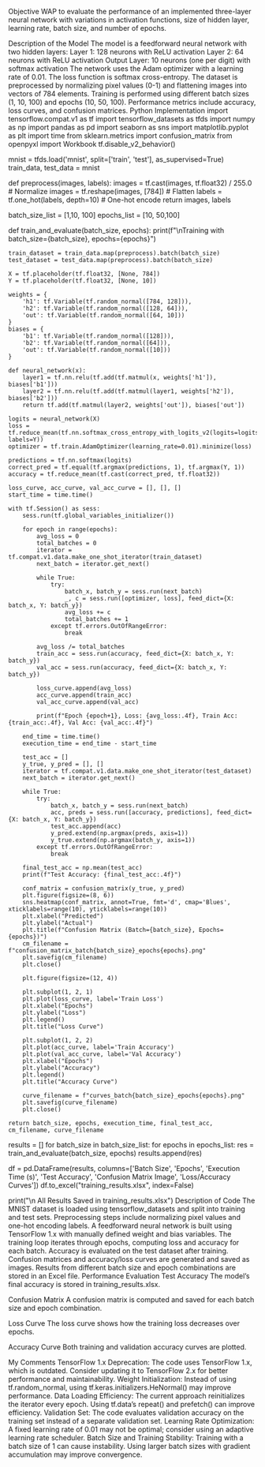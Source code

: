 Objective
WAP to evaluate the performance of an implemented three-layer neural network with variations in activation functions, size of hidden layer, learning rate, batch size, and number of epochs.

Description of the Model
The model is a feedforward neural network with two hidden layers:
Layer 1: 128 neurons with ReLU activation
Layer 2: 64 neurons with ReLU activation
Output Layer: 10 neurons (one per digit) with softmax activation
The network uses the Adam optimizer with a learning rate of 0.01.
The loss function is softmax cross-entropy.
The dataset is preprocessed by normalizing pixel values (0-1) and flattening images into vectors of 784 elements.
Training is performed using different batch sizes (1, 10, 100) and epochs (10, 50, 100).
Performance metrics include accuracy, loss curves, and confusion matrices.
Python Implementation
import tensorflow.compat.v1 as tf
import tensorflow_datasets as tfds
import numpy as np
import pandas as pd
import seaborn as sns
import matplotlib.pyplot as plt
import time
from sklearn.metrics import confusion_matrix
from openpyxl import Workbook
tf.disable_v2_behavior()

mnist = tfds.load('mnist', split=['train', 'test'], as_supervised=True)
train_data, test_data = mnist

def preprocess(images, labels):
    images = tf.cast(images, tf.float32) / 255.0  # Normalize
    images = tf.reshape(images, [784])  # Flatten
    labels = tf.one_hot(labels, depth=10)  # One-hot encode
    return images, labels

batch_size_list = [1,10, 100]
epochs_list = [10, 50,100]

def train_and_evaluate(batch_size, epochs):
    print(f"\nTraining with batch_size={batch_size}, epochs={epochs}")

    train_dataset = train_data.map(preprocess).batch(batch_size)
    test_dataset = test_data.map(preprocess).batch(batch_size)

    X = tf.placeholder(tf.float32, [None, 784])
    Y = tf.placeholder(tf.float32, [None, 10])

    weights = {
        'h1': tf.Variable(tf.random_normal([784, 128])),
        'h2': tf.Variable(tf.random_normal([128, 64])),
        'out': tf.Variable(tf.random_normal([64, 10]))
    }
    biases = {
        'b1': tf.Variable(tf.random_normal([128])),
        'b2': tf.Variable(tf.random_normal([64])),
        'out': tf.Variable(tf.random_normal([10]))
    }

    def neural_network(x):
        layer1 = tf.nn.relu(tf.add(tf.matmul(x, weights['h1']), biases['b1']))
        layer2 = tf.nn.relu(tf.add(tf.matmul(layer1, weights['h2']), biases['b2']))
        return tf.add(tf.matmul(layer2, weights['out']), biases['out'])

    logits = neural_network(X)
    loss = tf.reduce_mean(tf.nn.softmax_cross_entropy_with_logits_v2(logits=logits, labels=Y))
    optimizer = tf.train.AdamOptimizer(learning_rate=0.01).minimize(loss)

    predictions = tf.nn.softmax(logits)
    correct_pred = tf.equal(tf.argmax(predictions, 1), tf.argmax(Y, 1))
    accuracy = tf.reduce_mean(tf.cast(correct_pred, tf.float32))

    loss_curve, acc_curve, val_acc_curve = [], [], []
    start_time = time.time()

    with tf.Session() as sess:
        sess.run(tf.global_variables_initializer())

        for epoch in range(epochs):
            avg_loss = 0
            total_batches = 0
            iterator = tf.compat.v1.data.make_one_shot_iterator(train_dataset)
            next_batch = iterator.get_next()

            while True:
                try:
                    batch_x, batch_y = sess.run(next_batch)
                    _, c = sess.run([optimizer, loss], feed_dict={X: batch_x, Y: batch_y})
                    avg_loss += c
                    total_batches += 1
                except tf.errors.OutOfRangeError:
                    break  

            avg_loss /= total_batches
            train_acc = sess.run(accuracy, feed_dict={X: batch_x, Y: batch_y})
            val_acc = sess.run(accuracy, feed_dict={X: batch_x, Y: batch_y})

            loss_curve.append(avg_loss)
            acc_curve.append(train_acc)
            val_acc_curve.append(val_acc)

            print(f"Epoch {epoch+1}, Loss: {avg_loss:.4f}, Train Acc: {train_acc:.4f}, Val Acc: {val_acc:.4f}")

        end_time = time.time()
        execution_time = end_time - start_time

        test_acc = []
        y_true, y_pred = [], []
        iterator = tf.compat.v1.data.make_one_shot_iterator(test_dataset)
        next_batch = iterator.get_next()

        while True:
            try:
                batch_x, batch_y = sess.run(next_batch)
                acc, preds = sess.run([accuracy, predictions], feed_dict={X: batch_x, Y: batch_y})
                test_acc.append(acc)
                y_pred.extend(np.argmax(preds, axis=1))
                y_true.extend(np.argmax(batch_y, axis=1))
            except tf.errors.OutOfRangeError:
                break

        final_test_acc = np.mean(test_acc)
        print(f"Test Accuracy: {final_test_acc:.4f}")

        conf_matrix = confusion_matrix(y_true, y_pred)
        plt.figure(figsize=(8, 6))
        sns.heatmap(conf_matrix, annot=True, fmt='d', cmap='Blues', xticklabels=range(10), yticklabels=range(10))
        plt.xlabel("Predicted")
        plt.ylabel("Actual")
        plt.title(f"Confusion Matrix (Batch={batch_size}, Epochs={epochs})")
        cm_filename = f"confusion_matrix_batch{batch_size}_epochs{epochs}.png"
        plt.savefig(cm_filename)
        plt.close()

        plt.figure(figsize=(12, 4))

        plt.subplot(1, 2, 1)
        plt.plot(loss_curve, label='Train Loss')
        plt.xlabel("Epochs")
        plt.ylabel("Loss")
        plt.legend()
        plt.title("Loss Curve")

        plt.subplot(1, 2, 2)
        plt.plot(acc_curve, label='Train Accuracy')
        plt.plot(val_acc_curve, label='Val Accuracy')
        plt.xlabel("Epochs")
        plt.ylabel("Accuracy")
        plt.legend()
        plt.title("Accuracy Curve")

        curve_filename = f"curves_batch{batch_size}_epochs{epochs}.png"
        plt.savefig(curve_filename)
        plt.close()

    return batch_size, epochs, execution_time, final_test_acc, cm_filename, curve_filename

results = []
for batch_size in batch_size_list:
    for epochs in epochs_list:
        res = train_and_evaluate(batch_size, epochs)
        results.append(res)

df = pd.DataFrame(results, columns=['Batch Size', 'Epochs', 'Execution Time (s)', 'Test Accuracy', 'Confusion Matrix Image', 'Loss/Accuracy Curves'])
df.to_excel("training_results.xlsx", index=False)

print("\n All Results Saved in training_results.xlsx")
Description of Code
The MNIST dataset is loaded using tensorflow_datasets and split into training and test sets.
Preprocessing steps include normalizing pixel values and one-hot encoding labels.
A feedforward neural network is built using TensorFlow 1.x with manually defined weight and bias variables.
The training loop iterates through epochs, computing loss and accuracy for each batch.
Accuracy is evaluated on the test dataset after training.
Confusion matrices and accuracy/loss curves are generated and saved as images.
Results from different batch size and epoch combinations are stored in an Excel file.
Performance Evaluation
Test Accuracy
The model’s final accuracy is stored in training_results.xlsx.

Confusion Matrix
A confusion matrix is computed and saved for each batch size and epoch combination.

Loss Curve
The loss curve shows how the training loss decreases over epochs.

Accuracy Curve
Both training and validation accuracy curves are plotted.

My Comments
TensorFlow 1.x Deprecation: The code uses TensorFlow 1.x, which is outdated. Consider updating it to TensorFlow 2.x for better performance and maintainability.
Weight Initialization: Instead of using tf.random_normal, using tf.keras.initializers.HeNormal() may improve performance.
Data Loading Efficiency: The current approach reinitializes the iterator every epoch. Using tf.data’s repeat() and prefetch() can improve efficiency.
Validation Set: The code evaluates validation accuracy on the training set instead of a separate validation set.
Learning Rate Optimization: A fixed learning rate of 0.01 may not be optimal; consider using an adaptive learning rate scheduler.
Batch Size and Training Stability: Training with a batch size of 1 can cause instability. Using larger batch sizes with gradient accumulation may improve convergence.
